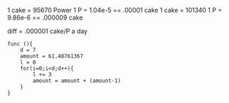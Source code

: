 1 cake = 95670 Power
1 P = 1.04e-5 == .00001 cake
1 cake = 101340
1 P = 9.86e-6 == .000009 cake

diff = .000001 cake/P a day

```
func (){
    d = 7
    amount = 61.48761367
    l = 0
    for(i=0;i<d;d++){
        l += 3
        amount = amount + (amount-1)
    }
}
```